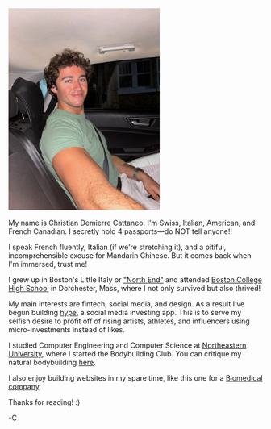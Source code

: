 <img src="IMG_0051.JPG" alt="Example Image" width="300">

My name is Christian Demierre Cattaneo. I'm Swiss, Italian, American, and French Canadian. I secretly hold 4 passports—do NOT tell anyone!!

I speak French fluently, Italian (if we're stretching it), and a pitiful, incomprehensible excuse for Mandarin Chinese. But it comes back when I'm immersed, trust me!

I grew up in Boston's Little Italy or ["North End"](https://en.wikipedia.org/wiki/North_End,_Boston) and attended [Boston College High School](https://en.wikipedia.org/wiki/Boston_College_High_School) in Dorchester, Mass, where I not only survived but also thrived!

My main interests are fintech, social media, and design. As a result I’ve begun building [hype](https://gethype.webflow.io/), a social media investing app. This is to serve my selfish desire to profit off of rising artists, athletes, and influencers using micro-investments instead of likes.

I studied Computer Engineering and Computer Science at [Northeastern University](https://en.wikipedia.org/wiki/Northeastern_University), where I started the Bodybuilding Club. You can critique my natural bodybuilding [here](https://www.instagram.com/zorbbrah/).

I also enjoy building websites in my spare time, like this one for a [Biomedical company](https://www.ais-imaging.com/).

Thanks for reading! :)

-C

